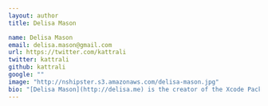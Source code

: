 ```yaml
---
layout: author
title: Delisa Mason

name: Delisa Mason
email: delisa.mason@gmail.com
url: https://twitter.com/kattrali
twitter: kattrali
github: kattrali
google: ""
image: "http://nshipster.s3.amazonaws.com/delisa-mason.jpg"
bio: "[Delisa Mason](http://delisa.me) is the creator of the Xcode Package Manager, [Alcatraz](http://alcatraz.io), as well as a [CocoaPods](http://cocoapods.org) Core Team member."
---
```

